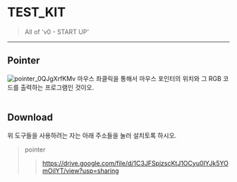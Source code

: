 # TEST_KIT
> All of 'v0 - START UP'
---
## Pointer
![pointer_0QJgXrfKMv](https://user-images.githubusercontent.com/64591335/144075283-c8086a5f-3851-49b4-9502-1f445efaf4ba.png)
마우스 좌클릭을 통해서 마우스 포인터의 위치와 그 RGB 코드를 출력하는 프로그램인 것이오.<br><br>
## Download
위 도구들을 사용하려는 자는 아래 주소들을 눌러 설치토록 하시오.
> pointer
>> https://drive.google.com/file/d/1C3JFSpjzscKtJ1OCyu0IYJk5YOmOilYT/view?usp=sharing
